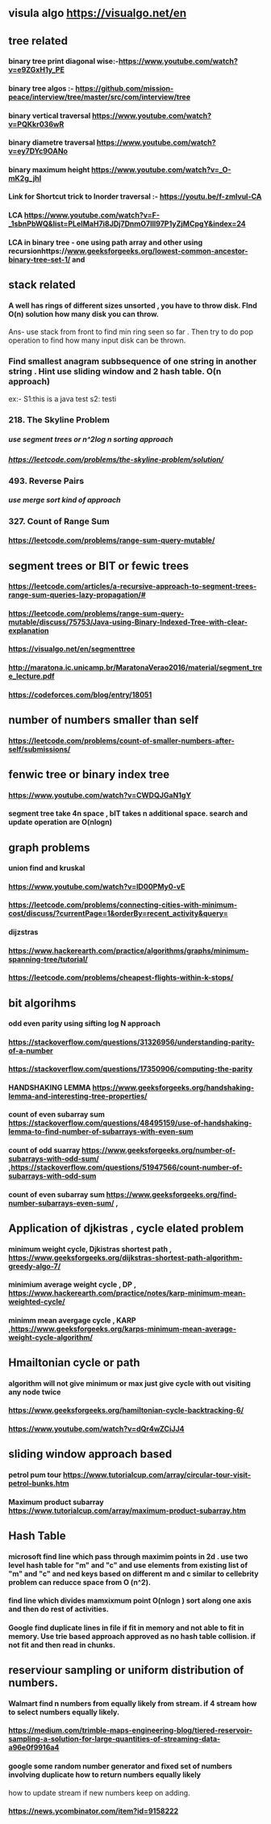 ## visula algo https://visualgo.net/en

## tree related 
#### binary tree print diagonal wise:-https://www.youtube.com/watch?v=e9ZGxH1y_PE
#### binary tree algos :- https://github.com/mission-peace/interview/tree/master/src/com/interview/tree
#### binary vertical traversal https://www.youtube.com/watch?v=PQKkr036wR
#### binary diametre traversal https://www.youtube.com/watch?v=ey7DYc9OANo
#### binary maximum height https://www.youtube.com/watch?v=_O-mK2g_jhI
#### Link for Shortcut trick to Inorder traversal :-  https://youtu.be/f-zmIvul-CA
#### LCA https://www.youtube.com/watch?v=F-_1sbnPbWQ&list=PLeIMaH7i8JDj7DnmO7lll97P1yZjMCpgY&index=24
#### LCA in binary tree - one using path array and other using recursionhttps://www.geeksforgeeks.org/lowest-common-ancestor-binary-tree-set-1/   and 



## stack related
#### A well has rings of different sizes unsorted , you have to throw disk. FInd O(n) solution how many disk you can throw.
 Ans- use stack from front to find min ring seen so far . Then try to do pop operation to find how many input disk can be thrown.
### Find smallest anagram subbsequence of one string in another string . Hint use sliding window and 2 hash table. O(n approach)
ex:- S1:this  is a java test  s2: testi

### 218. The Skyline Problem
##### use segment trees or n^2log n sorting approach
##### https://leetcode.com/problems/the-skyline-problem/solution/

### 493. Reverse Pairs
##### use merge sort kind of approach

### 327. Count of Range Sum
#### https://leetcode.com/problems/range-sum-query-mutable/


## segment trees or BIT or fewic trees 
#### https://leetcode.com/articles/a-recursive-approach-to-segment-trees-range-sum-queries-lazy-propagation/#

#### https://leetcode.com/problems/range-sum-query-mutable/discuss/75753/Java-using-Binary-Indexed-Tree-with-clear-explanation
#### https://visualgo.net/en/segmenttree
#### http://maratona.ic.unicamp.br/MaratonaVerao2016/material/segment_tree_lecture.pdf
#### https://codeforces.com/blog/entry/18051


## number of numbers smaller than self
####  https://leetcode.com/problems/count-of-smaller-numbers-after-self/submissions/

## fenwic tree or binary index tree
#### https://www.youtube.com/watch?v=CWDQJGaN1gY
#### segment tree take 4n space , bIT takes n additional space. search and update operation are O(nlogn)

## graph problems
#### union find and kruskal
#### https://www.youtube.com/watch?v=ID00PMy0-vE
#### https://leetcode.com/problems/connecting-cities-with-minimum-cost/discuss/?currentPage=1&orderBy=recent_activity&query=
#### dijzstras
#### https://www.hackerearth.com/practice/algorithms/graphs/minimum-spanning-tree/tutorial/
#### https://leetcode.com/problems/cheapest-flights-within-k-stops/
 

## bit algorihms
#### odd even parity    using  sifting log N approach
#### 
#### https://stackoverflow.com/questions/31326956/understanding-parity-of-a-number
#### https://stackoverflow.com/questions/17350906/computing-the-parity
#### HANDSHAKING LEMMA  https://www.geeksforgeeks.org/handshaking-lemma-and-interesting-tree-properties/
#### count of even subarray sum  https://stackoverflow.com/questions/48495159/use-of-handshaking-lemma-to-find-number-of-subarrays-with-even-sum
#### count of odd suarray https://www.geeksforgeeks.org/number-of-subarrays-with-odd-sum/  ,https://stackoverflow.com/questions/51947566/count-number-of-subarrays-with-odd-sum
#### count of even subarray sum https://www.geeksforgeeks.org/find-number-subarrays-even-sum/  , 

## Application of djkistras  , cycle elated problem
#### minimum weight cycle, Djkistras shortest path , https://www.geeksforgeeks.org/dijkstras-shortest-path-algorithm-greedy-algo-7/
#### minimium average weight cycle , DP ,  https://www.hackerearth.com/practice/notes/karp-minimum-mean-weighted-cycle/
#### minimm mean avergage cycle , KARP ,https://www.geeksforgeeks.org/karps-minimum-mean-average-weight-cycle-algorithm/

## Hmailtonian cycle or path 
#### algorithm will not give minimum or max just give cycle with out visiting any node twice
#### https://www.geeksforgeeks.org/hamiltonian-cycle-backtracking-6/
#### https://www.youtube.com/watch?v=dQr4wZCiJJ4


## sliding window approach based
#### petrol pum tour  https://www.tutorialcup.com/array/circular-tour-visit-petrol-bunks.htm
#### Maximum product subarray  https://www.tutorialcup.com/array/maximum-product-subarray.htm
 

## Hash Table 
#### microsoft find line which pass through maximim points in 2d . use two level hash table for "m" and "c"  and use elements from existing list of  "m"  and  "c"   and ned keys based on different m and c similar to cellebrity problem can reducce space from O (n^2).
#### find line which divides mamxixmum point O(nlogn ) sort along one axis and then do rest of activities.
#### Google find duplicate lines in file if fit in memory and not able to fit in memory. Use trie based approach approved as no hash table collision. if not fit and then read in chunks.

## reserviour sampling or uniform distribution of numbers.
#### Walmart find n numbers from equally likely from stream. if 4 stream how to select numbers equally likely.
#### https://medium.com/trimble-maps-engineering-blog/tiered-reservoir-sampling-a-solution-for-large-quantities-of-streaming-data-a96e0f9916a4
#### google some random number generator and fixed set of numbers involving duplicate how to return numbers equally likely 
how to update stream if new numbers keep on adding. 
#### https://news.ycombinator.com/item?id=9158222



